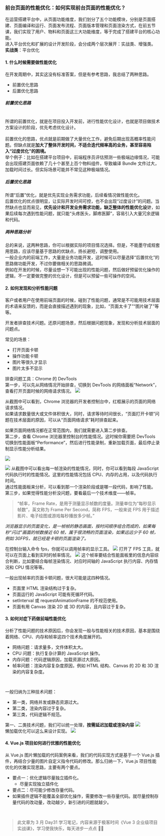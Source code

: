 ### 前台页面的性能优化：如何实现前台页面的性能优化？

在运营搭建平台中，从页面功能维度，我们划分了五个功能模块，分别是页面搭建、页面编译和运行、页面发布流程、页面版本管理和页面渲染方式，在前五节课，我们实现了用户、物料和页面这三大功能维度，等于完成了搭建平台的核心功能。
<br/>
进入平台优化和扩展的设计开发阶段，会分成两个层次展开：实战类、增强类。
<br/>
<b>实战类</b>：平台优化
<br/>

#### 1. 什么时候需要做性能优化

在开发周期中，其实这没有标准答案，但是有参考思路，我总结了两种思路。<br/>

- 前置优化思路
- 后置优化思路

##### 前置优化思路

<br/>
所谓的前置优化，就是在项目投入开发前，进行性能优化设计，也就是项目做技术方案设计的阶段，优先考虑优化设计。
<br/>

<br/>
前置优化的思路，优点就是前期做了大量优化工作，避免后期出现高概率性能问题。但缺点就是<b>加大了整体开发时间，不适合迭代频率高的业务，甚至容易陷入“过度优化”的困境。</b>
<br/>
举个例子：比如在搭建平台项目中，前端程序员评估预测一些极端边缘情况，可能会出现搭建页面依赖了几十个甚至上百个物料组件，导致编译 Bundle 文件过大，加载时间过长。但实际场景可能并不常见这种极端情况。
<br/>

##### 后置优化思路

所谓“后置”优化，就是优先实现业务需求功能，后续看情况做性能优化。
<br/>
后置优化的优点很明显，让实际开发时间可控，也不会出现“过度设计”的问题。当然缺点也显而易见，<b>优先设计和开发业务需求功能，缺乏整体的性能优化设计</b>，如果后续每次遇到性能问题，就只能“头疼医头，脚疼医脚”，容易引入大量冗余逻辑和代码。
<br/>

##### 两种思路分析

总的来说，这两种思路，你可以根据实际的项目情况选择。但是，不能墨守成规套用思路，应该尽量基于思路的优缺点，扬长避短，调整使用。
<br/>
一般企业内的前端工作，大量是业务功能开发，这时候可以尽量选择“后置优化”的思路做功能开发，不过你要做相关的思路微调。
<br/>
例如在开发的时候，尽量设想一下可能出现的性能问题，然后做好预留优化操作的逻辑，不一定要做完整的优化设计，但是可以预留一些可操作的空间。

#### 2. 如何发现和分析性能问题

客户或者用户在使用前端页面的时候，碰到了性能问题，通常是不可能用技术层面的术语来反馈的，而是会直接描述遇到的现象，比如，“页面太卡了”“图片破了”等等。
<br/>

开发者排查技术问题。还原问题场景，然后根据问题现象，发现和分析技术层面的问题点。<br/>

常见的场景：<br/>

- 打开页面卡顿
- 操作功能卡顿
- 图片等很久才显示
- 图片太多不显示
  <br/>

排查问题工具：Chrome 的 DevTools<br/>
第一步，可以先从网络情况开始排查，切换到 DevTools 的网络面板“Network”，查看打开页面时候的网络请求情况。
![](https://static001.geekbang.org/resource/image/db/8f/db09e90aef005d11843cf6e6abdf308f.png?wh=1920x807)

从截图中可以看到，Chrome 浏览器的开发者控制台中，红框展示的页面的网络请求情况。
<br/>
如果请求数量很大或文件体积很大，同时，请求等待时间很长，“页面打开卡顿”问题在技术层面的原因，可以从“页面网络请求”耗时排查起来。
<br/>

如果页面网络情况都在正常范围内，我们就需要进入第二步排查。
<br/>
第二步，查看 Chrome 浏览器里控制台的性能情况。这时候你需要把 DevTools 切换到性能面板“Performance”，然后进行性能录制，重新加载页面，最后停止录制显示性能分析结果。
<br/>

![](https://static001.geekbang.org/resource/image/7c/82/7c6240a80e03300c6ebb6cbb391cf782.png?wh=1920x1351)

![](https://static001.geekbang.org/resource/image/a9/14/a90d3cb5f4ee594e78e5c4f7da186d14.png?wh=1920x1351)
从截图中可以看出每一帧渲染的性能情况，同时，你可以看到每段 JavaScript 代码执行时的性能情况。这里的性能情况包括 CPU、内存的占用，以及代码执行时间。
<br/>
通过性能面板来分析，可以看到那一个渲染阶段或是哪一段代码，影响了性能。
<br/>
第三步，如果觉得性能分析没问题，要看最后一个技术维度——帧率。<br/>

> “帧率，Frame Rate，是用于测量显示帧数的度量。测量单位为“每秒显示帧数”，英文称为 Frame Per Second，简称 FPS，一般来说 FPS 用于描述影片、电子绘图或游戏每秒播放多少帧。”

_浏览器显示的页面变化，是一帧帧的静态画面，按时间顺序组合而成的，如果每秒“闪过”画面的帧数接近 60 帧，属于很流畅的页面渲染，如果远远少于 60 帧，例如 30FPS，就已经是卡顿的页面渲染了。_
<br/>

在控制台输入命令 fps，你就可以调用帧率的显示工具。
![](https://static001.geekbang.org/resource/image/6e/cd/6efecec9a4df95bfbaa6ac7340e573cd.png?wh=1920x1143)
打开了 FPS 工具，就可以在页面上看到实时的帧率情况。
![](https://static001.geekbang.org/resource/image/91/71/918aa45a8001477b035ccb4451876171.png?wh=1920x934)
这个帧率要结合性能面板里的信息内容综合判断，比如要结合每帧渲染情况、对应时间轴的 JavaScript 执行内容、内存情况和 CPU 情况等等。
<br/>

一般出现帧率的页面卡顿问题，很大可能是这四种情况。<br/>

- 页面里 HTML 渲染结构过于复杂。
- 页面运行的 JavaScript 可能有死循环代码。
- setInterval 或 requestAnimationFrame 的不规范使用。
- 页面有用 Canvas 渲染 2D 或 3D 的内容，且内容过于复杂。

#### 3. 如何对症下药做前端性能优化

分析了性能问题的技术原因后，你会发现一般与性能相关的技术原因，基本是围绕着网络、CPU、内存和帧率这四个技术角度展开的。
<br/>

- 网络问题：请求量多，文件体积太大。
- CPU 问题：执行复杂计算的 JavaScript 操作。
- 内存问题：代码逻辑原因，加载资源过大原因。
- 帧率问题：渲染内容复杂度原因，例如 HTML 结构、Canvas 的 2D 和 3D 渲染的内容复杂度。

<br/>

一般归纳为三种技术问题：<br/>

- 第一类，网络并发或静态资源过大。
- 第二类，渲染内容过于复杂。
- 第三类，代码逻辑不规范。

第一、二类技术问题，我们可以统一处理，<b>按需延迟加载或渲染内容</b>
![](https://static001.geekbang.org/resource/image/79/5d/79200e9b335a1cb06b5167f3be445a5d.jpg?wh=4000x2678)
<br/>
懒加载优化可以这么来设计实现。
![](https://static001.geekbang.org/resource/image/61/a2/61f464ef708673a6344ebf1f759cf4a2.jpg?wh=4000x2678)

#### 4. Vue.js 项目如何进行优雅的性能优化

从 Vue.js 图片懒加载的代码案例来看，我们的代码实现方式是基于一个 Vue.js 插件，再结合少量的图片自定义指令代码的修改。那么归纳一下，Vue.js 项目性能优化的优雅实现思路，主要有两个要点。
<br/>

- 要点一：优化逻辑尽量独立插件化。
  - 尽量实现独立插件化
- 要点二：尽可能少修改存量代码。
- 如果插件逻辑不能覆盖全部优化操作，需要修改一些存量代码。就尽量控制存量代码的改动量，改动越少，新引进的问题就越少。

<br/>

> 此文章为 3 月 Day31 学习笔记，内容来源于极客时间《Vue 3 企业级项目实战课》，学习使我快乐，每天进步一点点 💪💪
